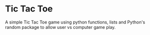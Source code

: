 # Tic Tac Toe

A simple Tic Tac Toe game using python functions, lists and Python's random package to allow user vs computer game play.
